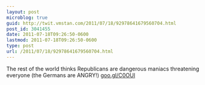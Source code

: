 ```yaml
---
layout: post
microblog: true
guid: http://twit.vmstan.com/2011/07/18/92978641679560704.html
post_id: 3041455
date: 2011-07-18T09:26:50-0600
lastmod: 2011-07-18T09:26:50-0600
type: post
url: /2011/07/18/92978641679560704.html
---
```

The rest of the world thinks Republicans are dangerous maniacs threatening everyone (the Germans are ANGRY!) [goo.gl/C0OUl](http://goo.gl/C0OUl)
